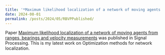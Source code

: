 ```yaml
---
title: '*Maximum likelihood localization of a network of moving agents from ranges, bearings and velocity measurements* has been published!'
date: 2024-08-01
permalink: /posts/2024/05/RBVPPublished/
---
```

Paper [Maximum likelihood localization of a network of moving agents from ranges, bearings and velocity measurements](/publication/2025-01-02-Ranking) was published in Signal Processing. This is my latest work on Optimization methods for network localization.
